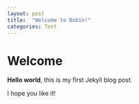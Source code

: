 ```yaml
---
layout: post
title:  "Welcome to Bobin!"
categories: Test
---
```


# Welcome

**Hello world**, this is my first Jekyll blog post.

I hope you like it!
